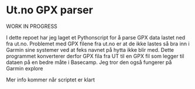 # Ut.no GPX parser

WORK IN PROGRESS

I dette repoet har jeg laget et Pythonscript for å parse GPX data lastet ned fra ut.no. Problemet med GPX filene fra ut.no er at de ikke lastes så bra inn i Garmin sine systemer ved at feks navnet på hytta ikke blir med. Dette programmet konverterer derfor GPX fila fra UT til en GPX fil som legger til dataen på en bedre måte i Basecamp. Jeg tror den også fungerer på Garmin explore

Mer info kommer når scriptet er klart
